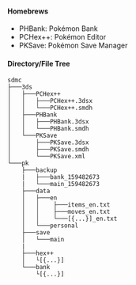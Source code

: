 #### Homebrews
- PHBank: Pokémon Bank
- PCHex++: Pokémon Editor
- PKSave: Pokémon Save Manager

#### Directory/File Tree
```
sdmc
├───3ds
│   ├───PCHex++
│   │   ├───PCHex++.3dsx
│   │   └───PCHex++.smdh
│   ├───PHBank
│   │   ├───PHBank.3dsx
│   │   └───PHBank.smdh
│   └───PKSave
│       ├───PKSave.3dsx
│       ├───PKSave.smdh
│       └───PKSave.xml
└───pk
    ├───backup
    |   ├───bank_159482673
    |   └───main_159482673
    ├───data
    │   ├───en
    │   │    ├───items_en.txt
    │   │    ├───moves_en.txt
    │   │    └───[{...}]_en.txt
    │   └───personal
    ├───save
    │   └───main
    |
    ├───hex++
    │   └[{...}]
    └───bank
        └[{...}]
```
